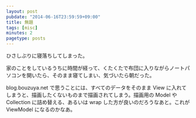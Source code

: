```yaml
---
layout: post
pubdate: "2014-06-16T23:59:59+09:00"
title: 無題
tags: [misc]
minutes: 2
pagetype: posts
---
```

ひさしぶりに寝落ちしてしまった。

家のことをしているうちに時間が経って、くたくたで布団に入りながらノートパソコンを開いたら、そのまま寝てしまい、気づいたら朝だった。

blog.bouzuya.net で思うことには、すべてのデータをそのまま View に入れてしまうと、描画したくないものまで描画されてしまう。描画用の Model や Collection に詰め替える、あるいは wrap した方が良いのだろうなあと。これが ViewModel になるのかなあ。
